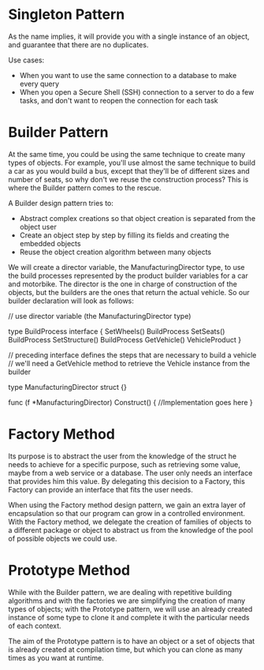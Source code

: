 # Singleton Pattern

As the name implies, it will provide you with a single instance of an object, and guarantee that there are no duplicates.

Use cases: 
- When you want to use the same connection to a database to make every query
- When you open a Secure Shell (SSH) connection to a server to do a few tasks, and don't want to reopen the connection for each task


# Builder Pattern

At the same time, you could be using the same technique to create many types of objects.
For example, you'll use almost the same technique to build a car as you would build a bus,
except that they'll be of different sizes and number of seats, so why don't we reuse the
construction process? This is where the Builder pattern comes to the rescue.

A Builder design pattern tries to:
- Abstract complex creations so that object creation is separated from the object user
- Create an object step by step by filling its fields and creating the embedded objects
- Reuse the object creation algorithm between many objects


We will create a director variable, the ManufacturingDirector type, to use the build processes represented by the product
builder variables for a car and motorbike. The director is the one in charge of construction of the objects, but the builders are the ones that return the actual vehicle. So our builder declaration will look as follows:

// use director variable (the ManufacturingDirector type)

type BuildProcess interface {
    SetWheels() BuildProcess
    SetSeats() BuildProcess
    SetStructure() BuildProcess
    GetVehicle() VehicleProduct
}

// preceding interface defines the steps that are necessary to build a vehicle
// we'll need a GetVehicle method to retrieve the Vehicle instance from the builder

type ManufacturingDirector struct {}

func (f *ManufacturingDirector) Construct() {
    //Implementation goes here
}


# Factory Method

Its purpose is to abstract the user from the knowledge of the struct he needs to achieve for a specific purpose, such as retrieving some value, maybe from a web service or a database. The user only needs an interface that provides him
this value. By delegating this decision to a Factory, this Factory can provide an interface that fits the user needs.

When using the Factory method design pattern, we gain an extra layer of encapsulation so that our program can grow in a controlled environment. With the Factory method, we delegate the creation of families of objects to a different package or object to abstract us from the knowledge of the pool of possible objects we could use.


# Prototype Method

While with the Builder pattern, we are dealing with repetitive building algorithms and with the factories we are simplifying the creation of many types of objects; with the Prototype pattern, we will use an already created instance of some type to clone it and complete it with the particular needs of each context.

The aim of the Prototype pattern is to have an object or a set of objects that is already created at compilation time, but which you can clone as many times as you want at runtime.


